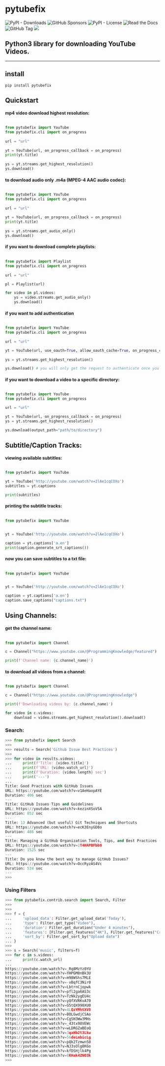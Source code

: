 # pytubefix

![PyPI - Downloads](https://img.shields.io/pypi/dm/pytubefix)
![GitHub Sponsors](https://img.shields.io/github/sponsors/juanbindez)
![PyPI - License](https://img.shields.io/pypi/l/pytubefix)
![Read the Docs](https://img.shields.io/readthedocs/pytubefix)
![GitHub Tag](https://img.shields.io/github/v/tag/JuanBindez/pytubefix?include_prereleases)
<a href="https://pypi.org/project/pytubefix/"><img src="https://img.shields.io/pypi/v/pytubefix" /></a>



## Python3 library for downloading YouTube Videos.

----------
## install

    pip install pytubefix


## Quickstart

#### mp4 video download highest resolution:

```python

from pytubefix import YouTube
from pytubefix.cli import on_progress
 
url = "url"
 
yt = YouTube(url, on_progress_callback = on_progress)
print(yt.title)
 
ys = yt.streams.get_highest_resolution()
ys.download()
```

#### to download audio only .m4a (MPEG-4 AAC audio codec):

```python

from pytubefix import YouTube
from pytubefix.cli import on_progress
 
url = "url"
 
yt = YouTube(url, on_progress_callback = on_progress)
print(yt.title)
 
ys = yt.streams.get_audio_only()
ys.download()
```

#### if you want to download complete playlists:

```python

from pytubefix import Playlist
from pytubefix.cli import on_progress
 
url = "url"

pl = Playlist(url)

for video in pl.videos:
    ys = video.streams.get_audio_only()
    ys.download()

```

#### if you want to add authentication

```python

from pytubefix import YouTube
from pytubefix.cli import on_progress
 
url = "url"

yt = YouTube(url, use_oauth=True, allow_oauth_cache=True, on_progress_callback = on_progress)
           
ys = yt.streams.get_highest_resolution()

ys.download() # you will only get the request to authenticate once you download

```

#### if you want to download a video to a specific directory:

```python

from pytubefix import YouTube
from pytubefix.cli import on_progress

url = "url"

yt = YouTube(url, on_progress_callback = on_progress)
ys = yt.streams.get_highest_resolution()

ys.download(output_path="path/to/directory")

```

## Subtitle/Caption Tracks:

#### viewing available subtitles:

```python

from pytubefix import YouTube

yt = YouTube('http://youtube.com/watch?v=2lAe1cqCOXo')
subtitles = yt.captions

print(subtitles)

```

#### printing the subtitle tracks:

```python

from pytubefix import YouTube
 

yt = YouTube('http://youtube.com/watch?v=2lAe1cqCOXo')

caption = yt.captions['a.en']
print(caption.generate_srt_captions())

```

#### now you can save subtitles to a txt file:

```python

from pytubefix import YouTube
 

yt = YouTube('http://youtube.com/watch?v=2lAe1cqCOXo')

caption = yt.captions['a.en']
caption.save_captions("captions.txt")

```

## Using Channels:

#### get the channel name:

```python

from pytubefix import Channel

c = Channel("https://www.youtube.com/@ProgrammingKnowledge/featured")

print(f'Channel name: {c.channel_name}')

```

#### to download all videos from a channel:


```python

from pytubefix import Channel

c = Channel("https://www.youtube.com/@ProgrammingKnowledge")

print(f'Downloading videos by: {c.channel_name}')

for video in c.videos:
    download = video.streams.get_highest_resolution().download()

```

### Search:

```python
>>> from pytubefix import Search
>>> 
>>> results = Search('Github Issue Best Practices')
>>> 
>>> for video in results.videos:
...     print(f'Title: {video.title}')
...     print(f'URL: {video.watch_url}')
...     print(f'Duration: {video.length} sec')
...     print('---')
... 
Title: Good Practices with GitHub Issues
URL: https://youtube.com/watch?v=v1AeHaopAYE
Duration: 406 sec
---
Title: GitHub Issues Tips and Guidelines
URL: https://youtube.com/watch?v=kezinXSoV5A
Duration: 852 sec
---
Title: 13 Advanced (but useful) Git Techniques and Shortcuts
URL: https://youtube.com/watch?v=ecK3EnyGD8o
Duration: 486 sec
---
Title: Managing a GitHub Organization Tools, Tips, and Best Practices - Mark Matyas
URL: https://youtube.com/watch?v=1T4HAPBFbb0
Duration: 1525 sec
---
Title: Do you know the best way to manage GitHub Issues?
URL: https://youtube.com/watch?v=OccRyzAS4Vc
Duration: 534 sec
---
>>>


```


### Using Filters

```python
>>> from pytubefix.contrib.search import Search, Filter
>>> 
>>> 
>>> f = {
...     'upload_data': Filter.get_upload_data('Today'),
...     'type': Filter.get_type("Video"),
...     'duration': Filter.get_duration("Under 4 minutes"),
...     'features': [Filter.get_features("4K"), Filter.get_features("Creative Commons")],
...     'sort_by': Filter.get_sort_by("Upload date")
... }
>>> 
>>> s = Search('music', filters=f)
>>> for c in s.videos:
...     print(c.watch_url)
... 
https://youtube.com/watch?v=_Rq8MzYz0YU
https://youtube.com/watch?v=YHPGM8nBk3U
https://youtube.com/watch?v=m98WShs7MLE
https://youtube.com/watch?v=-vBqfC3Nir0
https://youtube.com/watch?v=LbtrnCjopwk
https://youtube.com/watch?v=pfl2ga6AS3c
https://youtube.com/watch?v=TzNk2ygEU4c
https://youtube.com/watch?v=yQfXVRKvA70
https://youtube.com/watch?v=G5tQX990XU0
https://youtube.com/watch?v=4LQzYMhtXV8
https://youtube.com/watch?v=BOLGwdjCSAo
https://youtube.com/watch?v=CgSH3Ww3MHs
https://youtube.com/watch?v=_43tx98VEWc
https://youtube.com/watch?v=wLDRGZaBEoQ
https://youtube.com/watch?v=3qaHb2t3Lkw
https://youtube.com/watch?v=56deLmbicLg
https://youtube.com/watch?v=pQk2TzmwnS0
https://youtube.com/watch?v=NJ3sOlg8KGo
https://youtube.com/watch?v=kfDSHjlk4Pg
https://youtube.com/watch?v=8KHak4ZNO3k
>>> 


```